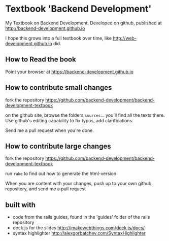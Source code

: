 # Textbook 'Backend Development'

My Textbook on Backend Development. Developed on github, published at
http://backend-development.github.io

I hope this grows into a full textbook over time,
like http://web-development.github.io did.


## How to Read the book

Point your browser at
https://backend-development.github.io


## How to contribute small changes

fork the repository 
https://github.com/backend-development/backend-development-textbook

on the github site, browse the folders `sources`... you'll find
all the texts there.  Use github's editing capability to fix
typos, add clarifications.

Send me a pull request when you're done.

## How to contribute large changes

fork the repository 
https://github.com/backend-development/backend-development-textbook

run `rake` to find out how to generate the html-version

When you are content with your changes, push up to your own github repository,
and send me a pull request


## built with

* code from the rails guides, found in the 'guides' folder of the rails repository
* deck.js for the slides http://imakewebthings.com/deck.js/docs/
* syntax highlighter http://alexgorbatchev.com/SyntaxHighlighter


